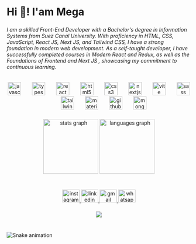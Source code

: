 <h1 align="left">Hi 👋! I'am Mega</h1>

###

<h6 align="left">I am a skilled Front-End Developer with a Bachelor's degree in Information Systems from Suez Canal University. With proficiency in HTML, CSS, JavaScript, React JS, Next JS, and Tailwind CSS, I have a strong foundation in modern web development. As a self-taught developer, I have successfully completed courses in Modern React and Redux, as well as the Foundations of Frontend and Next JS , showcasing my commitment to continuous learning.</h6>


###

<div align="center">
  <img src="https://cdn.jsdelivr.net/gh/devicons/devicon/icons/javascript/javascript-original.svg" height="36" alt="javascript logo"  />
  <img width="22" />
  <img src="https://cdn.jsdelivr.net/gh/devicons/devicon/icons/typescript/typescript-original.svg" height="36" alt="typescript logo"  />
  <img width="22" />
  <img src="https://cdn.jsdelivr.net/gh/devicons/devicon/icons/react/react-original.svg" height="36" alt="react logo"  />
  <img width="22" />
  <img src="https://cdn.jsdelivr.net/gh/devicons/devicon/icons/html5/html5-original.svg" height="36" alt="html5 logo"  />
  <img width="22" />
  <img src="https://cdn.jsdelivr.net/gh/devicons/devicon/icons/css3/css3-original.svg" height="36" alt="css3 logo"  />
  <img width="22" />
  <img src="https://cdn.jsdelivr.net/gh/devicons/devicon/icons/nextjs/nextjs-original.svg" height="36" alt="nextjs logo"  />
  <img width="22" />
  <img src="https://skillicons.dev/icons?i=vite" height="36" alt="vite logo"  />
  <img width="22" />
  <img src="https://cdn.jsdelivr.net/gh/devicons/devicon/icons/sass/sass-original.svg" height="36" alt="sass logo"  />
  <img width="22" />
  <img src="https://cdn.jsdelivr.net/gh/devicons/devicon/icons/tailwindcss/tailwindcss-original-wordmark.svg" height="36" alt="tailwindcss logo"  />
  <img width="22" />
  <img src="https://cdn.jsdelivr.net/gh/devicons/devicon/icons/materialui/materialui-original.svg" height="36" alt="materialui logo"  />
  <img width="22" />
  <img src="https://cdn.jsdelivr.net/gh/devicons/devicon/icons/github/github-original.svg" height="36" alt="github logo"  />
  <img width="22" />
  <img src="https://cdn.jsdelivr.net/gh/devicons/devicon/icons/mongodb/mongodb-original.svg" height="36" alt="mongodb logo"  />
</div>

###



<div align="center">
  <img src="https://github-readme-stats.vercel.app/api?username=youssefabdelmaged&hide_title=false&hide_rank=false&show_icons=true&include_all_commits=true&count_private=true&disable_animations=false&theme=dracula&locale=en&hide_border=false" height="150" alt="stats graph"  />
  <img src="https://github-readme-stats.vercel.app/api/top-langs?username=youssefabdelmaged&locale=en&hide_title=false&layout=compact&card_width=320&langs_count=5&theme=dracula&hide_border=false" height="150" alt="languages graph"  />
</div>

###


<br clear="both">

<div align="center">
  <a href="https://www.instagram.com/_mega1411/?next=%2F" target="_blank">
    <img src="https://raw.githubusercontent.com/maurodesouza/profile-readme-generator/master/src/assets/icons/social/instagram/default.svg" width="47" height="35" alt="instagram logo"  />
  </a>
  <a href="https://www.linkedin.com/in/youssef-abdelmaged-8b6a791bb/" target="_blank">
    <img src="https://raw.githubusercontent.com/maurodesouza/profile-readme-generator/master/src/assets/icons/social/linkedin/default.svg" width="47" height="35" alt="linkedin logo"  />
  </a>
  <a href="mailto:youssefabdelmaged50@gmail.com" target="_blank">
    <img src="https://raw.githubusercontent.com/maurodesouza/profile-readme-generator/master/src/assets/icons/social/gmail/default.svg" width="47" height="35" alt="gmail logo"  />
  </a>
  <a href="https://wa.me/+201203116454" target="_blank">
    <img src="https://raw.githubusercontent.com/maurodesouza/profile-readme-generator/master/src/assets/icons/social/whatsapp/default.svg" width="47" height="35" alt="whatsapp logo"  />
  </a>
</div>

###

<div align="center">
  <img src="https://profile-counter.glitch.me/youssefabdelmaged /count.svg?"  />
</div>

###

<br clear="both">

<img src="![snake animation](https://github.com/youssefabdelmaged/youssefabdelmaged/blob/output/github-contribution-grid-snake2.svg" alt="Snake animation" />

###
